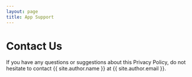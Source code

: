 ```yaml
---
layout: page
title: App Support 
---
```


# Contact Us

If you have any questions or suggestions about this Privacy Policy, do not hesitate to contact {{ site.author.name }} at {{ site.author.email }}.